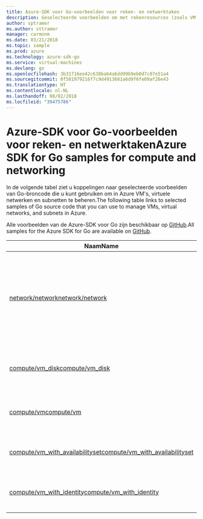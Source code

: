 ```yaml
---
title: Azure-SDK voor Go-voorbeelden voor reken- en netwerktaken
description: Geselecteerde voorbeelden om met rekenresources (zoals VM's) en virtuele netwerken te werken met behulp van de Azure-SDK voor Go.
author: sptramer
ms.author: sttramer
manager: carmonm
ms.date: 03/21/2018
ms.topic: sample
ms.prod: azure
ms.technology: azure-sdk-go
ms.service: virtual-machines
ms.devlang: go
ms.openlocfilehash: 3b31716ee42c638bab4a6dd99b9eb0d7c07e51a4
ms.sourcegitcommit: 0f581979216f7c9d4913681a6d9f6fe09af26e43
ms.translationtype: HT
ms.contentlocale: nl-NL
ms.lasthandoff: 08/02/2018
ms.locfileid: "39475786"
---
```

# <a name="azure-sdk-for-go-samples-for-compute-and-networking"></a><span data-ttu-id="3ec93-103">Azure-SDK voor Go-voorbeelden voor reken- en netwerktaken</span><span class="sxs-lookup"><span data-stu-id="3ec93-103">Azure SDK for Go samples for compute and networking</span></span>

<span data-ttu-id="3ec93-104">In de volgende tabel ziet u koppelingen naar geselecteerde voorbeelden van Go-broncode die u kunt gebruiken om in Azure VM's, virtuele netwerken en subnetten te beheren.</span><span class="sxs-lookup"><span data-stu-id="3ec93-104">The following table links to selected samples of Go source code that you can use to manage VMs, virtual networks, and subnets in Azure.</span></span> 

<span data-ttu-id="3ec93-105">Alle voorbeelden van de Azure-SDK voor Go zijn beschikbaar op [GitHub](https://github.com/Azure-Samples/azure-sdk-for-go-samples).</span><span class="sxs-lookup"><span data-stu-id="3ec93-105">All samples for the Azure SDK for Go are available on [GitHub](https://github.com/Azure-Samples/azure-sdk-for-go-samples).</span></span>

| <span data-ttu-id="3ec93-106">Naam</span><span class="sxs-lookup"><span data-stu-id="3ec93-106">Name</span></span> | <span data-ttu-id="3ec93-107">Beschrijving</span><span class="sxs-lookup"><span data-stu-id="3ec93-107">Description</span></span> |
|------|-------------|
| [<span data-ttu-id="3ec93-108">network/network</span><span class="sxs-lookup"><span data-stu-id="3ec93-108">network/network</span></span>](https://github.com/Azure-Samples/azure-sdk-for-go-samples/blob/master/network/network.go) | <span data-ttu-id="3ec93-109">Hiermee kunt u netwerkresources, waaronder virtuele netwerken, subnetten en netwerkbeveiligingsgroepen, maken, bijwerken, verwijderen en er query's op uitvoeren.</span><span class="sxs-lookup"><span data-stu-id="3ec93-109">Create, update, delete, and query network resources including virtual networks, subnets, and network security groups.</span></span> |
| [<span data-ttu-id="3ec93-110">compute/vm_disk</span><span class="sxs-lookup"><span data-stu-id="3ec93-110">compute/vm_disk</span></span>](https://github.com/Azure-Samples/azure-sdk-for-go-samples/blob/master/compute/vm_disk.go) | <span data-ttu-id="3ec93-111">Gegevensschijven voor een virtuele machine maken, koppelen, ontkoppelen en versleutelen.</span><span class="sxs-lookup"><span data-stu-id="3ec93-111">Create, attach, detatch, update, and encrypt data disks for a VM.</span></span> |
| [<span data-ttu-id="3ec93-112">compute/vm</span><span class="sxs-lookup"><span data-stu-id="3ec93-112">compute/vm</span></span>](https://github.com/Azure-Samples/azure-sdk-for-go-samples/blob/master/compute/vm.go) | <span data-ttu-id="3ec93-113">Virtuele machines maken, bijwerken, deactiveren en beheren.</span><span class="sxs-lookup"><span data-stu-id="3ec93-113">Create, update, deactivate, and manage VMs.</span></span> |
| [<span data-ttu-id="3ec93-114">compute/vm_with_availabilityset</span><span class="sxs-lookup"><span data-stu-id="3ec93-114">compute/vm_with_availabilityset</span></span>](https://github.com/Azure-Samples/azure-sdk-for-go-samples/blob/master/compute/vm_with_availabilityset.go) | <span data-ttu-id="3ec93-115">Beschikbaarheidssets en load balancers voor virtuele machines maken.</span><span class="sxs-lookup"><span data-stu-id="3ec93-115">Create availability sets and load balancers for VMs.</span></span> |
| [<span data-ttu-id="3ec93-116">compute/vm_with_identity</span><span class="sxs-lookup"><span data-stu-id="3ec93-116">compute/vm_with_identity</span></span>](https://github.com/Azure-Samples/azure-sdk-for-go-samples/blob/master/compute/vm_with_identity.go) | <span data-ttu-id="3ec93-117">Managed Service-Identities (MSI's) voor virtuele machines maken.</span><span class="sxs-lookup"><span data-stu-id="3ec93-117">Create and manage Managed Service Identities (MSIs) for VMs.</span></span> |
